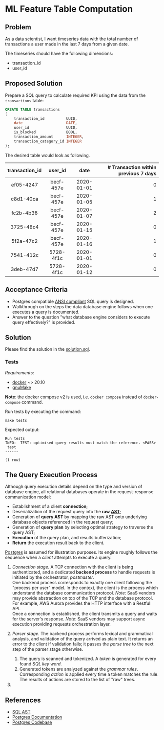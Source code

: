 # ML Feature Table Computation

## Problem

As a data scientist, I want timeseries data with the total number of transactions a user made in the last 7 days from a
given date.

The timeseries should have the following dimensions:

- transaction_id
- user_id

## Proposed Solution

Prepare a SQL query to calculate required KPI using the data from the `transactions` table:

```sql
CREATE TABLE transactions
(
    transaction_id          UUID,
    date                    DATE,
    user_id                 UUID,
    is_blocked              BOOL,
    transaction_amount      INTEGER,
    transaction_category_id INTEGER
);
```

The desired table would look as following.

| transaction_id |  user_id  |    date    | # Transaction within previous 7 days |
|:--------------:|:---------:|:----------:|-------------------------------------:|
|   ef05-4247    | becf-457e | 2020-01-01 |                                    0 |
|   c8d1-40ca    | becf-457e | 2020-01-05 |                                    1 |
|   fc2b-4b36    | becf-457e | 2020-01-07 |                                    2 |
|   3725-48c4    | becf-457e | 2020-01-15 |                                    0 |        
|   5f2a-47c2    | becf-457e | 2020-01-16 |                                    1 |        
|   7541-412c    | 5728-4f1c | 2020-01-01 |                                    0 |        
|   3deb-47d7    | 5728-4f1c | 2020-01-12 |                                    0 |

## Acceptance Criteria

- Postgres compatible [ANSI compliant](https://www.oninit.com/manual/informix/100/ddi/ddi32.htm) SQL query is designed.
- Walkthrough on the steps the data database engine follows when one executes a query is documented.
- Answer to the question "what database engine considers to execute query effectively?" is provided.

## Solution

Please find the solution in the [solution.sql](solution.sql).

### Tests

_Requirements_:

- [docker](https://docs.docker.com/get-docker/) ~> 20.10
- [gnuMake](https://www.gnu.org/software/make/)

**Note**: the docker compose v2 is used, i.e. `docker compose` instead of `docker-compose` command.

Run tests by executing the command:

```commandline
make tests
```

Expected output:

```commandline
Run tests
INFO:  TEST: optimised query results must match the reference. <PASS>
 test 
------
 
(1 row)
```

## The Query Execution Process

Although query execution details depend on the type and version of database engine, all relational databases operate in
the request-response communication model:   

- Establishment of a client **connection**;
- Deserialization of the request query into the **raw** [**AST**](http://ns.inria.fr/ast/sql/index.html);
- Generation of **query AST** by mapping the raw AST onto underlying database objects referenced in the request query;
- Generation of **query plan** by selecting optimal strategy to traverse the query AST;
- **Execution** of the query plan, and results bufferization;
- **Return** the execution result back to the client.

[Postgres](https://www.postgresql.org/) is assumed for illustration purposes. Its engine roughly follows the sequence
when a _client_ attempts to execute a query.

1. _Connection stage_. A TCP connection with the client is being authenticated, and a dedicated **backend process** to
   handle requests is initiated by the orchestrator, _postmaster_.
   <br>One backend process corresponds to exactly one client following the "process per user" model. In the context, the
   client is the process which understand the database communication protocol. _Note_: SaaS vendors may provide
   abstraction on top of the TCP and the database protocol. For example, AWS Aurora provides the HTTP interface with a
   Restful API. <br>Once a connection is established, the client transmits a query and waits for the server's
   response. _Note_: SaaS vendors may support async execution providing requests orchestration layer.

2. _Parser stage_. The backend process performs lexical and grammatical analysis, and validation of the query arrived as
   plain text. It returns an error to the client if validation fails; it passes the _parse tree_ to the next step of the
   parser stage otherwise.
    1. The query is scanned and tokenized. A _token_ is generated for every found _SQL key word_.
    2. Generated tokens are analyzed against the _grammar rules_. Corresponding _action_ is applied every time a token
       matches the rule. The results of actions are stored to the list of "raw" trees.
3.

## References

- [SQL AST](http://ns.inria.fr/ast/sql/index.html)
- [Postgres Documentation](https://www.postgresql.org/)
- [Postgres Codebase](https://github.com/postgres/postgres)
